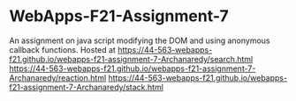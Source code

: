 # WebApps-F21-Assignment-7
An assignment on java script modifying the DOM and using anonymous callback functions.
Hosted at https://44-563-webapps-f21.github.io/webapps-f21-assignment-7-Archanaredy/search.html
          https://44-563-webapps-f21.github.io/webapps-f21-assignment-7-Archanaredy/reaction.html
          https://44-563-webapps-f21.github.io/webapps-f21-assignment-7-Archanaredy/stack.html   
